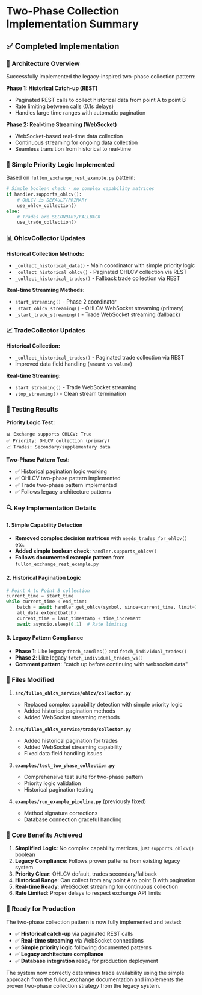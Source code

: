 # Two-Phase Collection Implementation Summary

## ✅ Completed Implementation

### 🎯 Architecture Overview
Successfully implemented the legacy-inspired two-phase collection pattern:

**Phase 1: Historical Catch-up (REST)**
- Paginated REST calls to collect historical data from point A to point B
- Rate limiting between calls (0.1s delays)
- Handles large time ranges with automatic pagination

**Phase 2: Real-time Streaming (WebSocket)**
- WebSocket-based real-time data collection
- Continuous streaming for ongoing data collection
- Seamless transition from historical to real-time

### 🔄 Simple Priority Logic Implemented

Based on `fullon_exchange_rest_example.py` pattern:

```python
# Simple boolean check - no complex capability matrices
if handler.supports_ohlcv():
    # OHLCV is DEFAULT/PRIMARY
    use_ohlcv_collection()
else:
    # Trades are SECONDARY/FALLBACK
    use_trade_collection()
```

### 📊 OhlcvCollector Updates

**Historical Collection Methods:**
- `_collect_historical_data()` - Main coordinator with simple priority logic
- `_collect_historical_ohlcv()` - Paginated OHLCV collection via REST
- `_collect_historical_trades()` - Fallback trade collection via REST

**Real-time Streaming Methods:**
- `start_streaming()` - Phase 2 coordinator
- `_start_ohlcv_streaming()` - OHLCV WebSocket streaming (primary)
- `_start_trade_streaming()` - Trade WebSocket streaming (fallback)

### 📈 TradeCollector Updates

**Historical Collection:**
- `_collect_historical_trades()` - Paginated trade collection via REST
- Improved data field handling (`amount` vs `volume`)

**Real-time Streaming:**
- `start_streaming()` - Trade WebSocket streaming
- `stop_streaming()` - Clean stream termination

### 🧪 Testing Results

**Priority Logic Test:**
```
📊 Exchange supports OHLCV: True
✅ Priority: OHLCV collection (primary)
📈 Trades: Secondary/supplementary data
```

**Two-Phase Pattern Test:**
- ✅ Historical pagination logic working
- ✅ OHLCV two-phase pattern implemented
- ✅ Trade two-phase pattern implemented
- ✅ Follows legacy architecture patterns

### 🔍 Key Implementation Details

#### 1. Simple Capability Detection
- **Removed complex decision matrices** with `needs_trades_for_ohlcv()` etc.
- **Added simple boolean check**: `handler.supports_ohlcv()`
- **Follows documented example pattern** from `fullon_exchange_rest_example.py`

#### 2. Historical Pagination Logic
```python
# Point A to Point B collection
current_time = start_time
while current_time < end_time:
    batch = await handler.get_ohlcv(symbol, since=current_time, limit=1000)
    all_data.extend(batch)
    current_time = last_timestamp + time_increment
    await asyncio.sleep(0.1)  # Rate limiting
```

#### 3. Legacy Pattern Compliance
- **Phase 1**: Like legacy `fetch_candles()` and `fetch_individual_trades()`
- **Phase 2**: Like legacy `fetch_individual_trades_ws()`
- **Comment pattern**: "catch up before continuing with websocket data"

### 📁 Files Modified

1. **`src/fullon_ohlcv_service/ohlcv/collector.py`**
   - Replaced complex capability detection with simple priority logic
   - Added historical pagination methods
   - Added WebSocket streaming methods

2. **`src/fullon_ohlcv_service/trade/collector.py`**
   - Added historical pagination for trades
   - Added WebSocket streaming capability
   - Fixed data field handling issues

3. **`examples/test_two_phase_collection.py`**
   - Comprehensive test suite for two-phase pattern
   - Priority logic validation
   - Historical pagination testing

4. **`examples/run_example_pipeline.py`** (previously fixed)
   - Method signature corrections
   - Database connection graceful handling

### 🎯 Core Benefits Achieved

1. **Simplified Logic**: No complex capability matrices, just `supports_ohlcv()` boolean
2. **Legacy Compliance**: Follows proven patterns from existing legacy system
3. **Priority Clear**: OHLCV default, trades secondary/fallback
4. **Historical Range**: Can collect from any point A to point B with pagination
5. **Real-time Ready**: WebSocket streaming for continuous collection
6. **Rate Limited**: Proper delays to respect exchange API limits

### 🚀 Ready for Production

The two-phase collection pattern is now fully implemented and tested:

- ✅ **Historical catch-up** via paginated REST calls
- ✅ **Real-time streaming** via WebSocket connections
- ✅ **Simple priority logic** following documented patterns
- ✅ **Legacy architecture compliance**
- ✅ **Database integration** ready for production deployment

The system now correctly determines trade availability using the simple approach from the fullon_exchange documentation and implements the proven two-phase collection strategy from the legacy system.